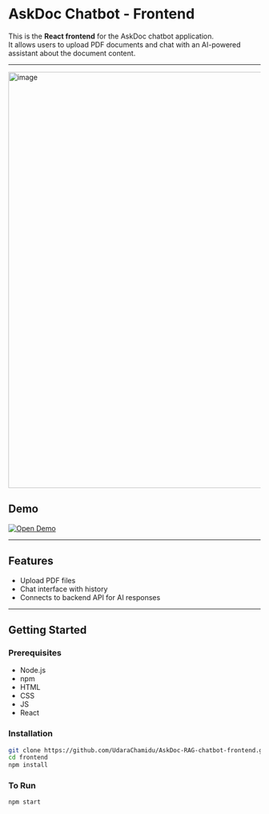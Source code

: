 # AskDoc Chatbot - Frontend

This is the **React frontend** for the AskDoc chatbot application.  
It allows users to upload PDF documents and chat with an AI-powered assistant about the document content.

---
<img width="1103" height="831" alt="image" src="https://github.com/user-attachments/assets/07214ea6-2f85-496f-bb86-0b59b382e8fa" />

## Demo

[![Open Demo](https://img.shields.io/badge/Open-Demo-blue?style=for-the-badge&logo=google-chrome)]([http://your-demo-url.com](https://ask-doc-rag-chatbot-frontend.vercel.app/))  
<!-- Replace `http://your-demo-url.com` with your actual deployed frontend demo URL -->

---

## Features

- Upload PDF files
- Chat interface with history
- Connects to backend API for AI responses

---

## Getting Started

### Prerequisites

- Node.js 
- npm
- HTML
- CSS
- JS
- React

### Installation

```bash
git clone https://github.com/UdaraChamidu/AskDoc-RAG-chatbot-frontend.git
cd frontend
npm install
```

### To Run
```
npm start
```
